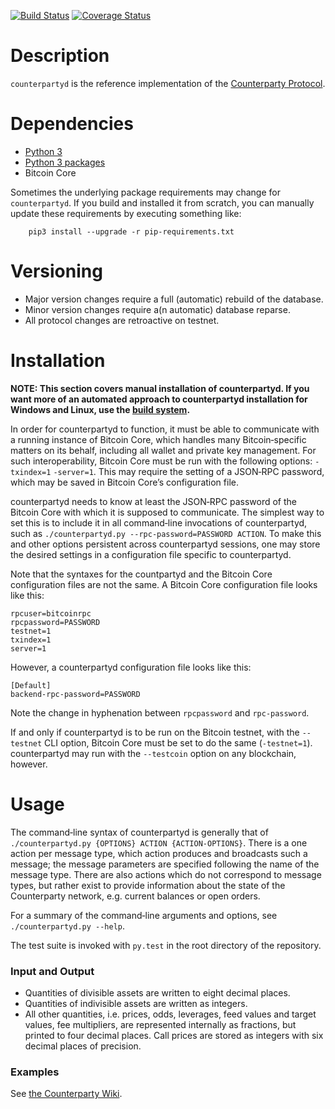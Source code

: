 [![Build Status](https://travis-ci.org/CounterpartyXCP/counterpartyd.svg?branch=develop)](https://travis-ci.org/CounterpartyXCP/counterpartyd)
[![Coverage Status](https://coveralls.io/repos/CounterpartyXCP/counterpartyd/badge.png?branch=develop)](https://coveralls.io/r/CounterpartyXCP/counterpartyd?branch=develop)

# Description
`counterpartyd` is the reference implementation of the [Counterparty
Protocol](https://github.com/CounterpartyXCP/Counterparty).


# Dependencies
* [Python 3](http://python.org)
* [Python 3 packages](https://github.com/CounterpartyXCP/counterpartyd/blob/master/pip-requirements.txt)
* Bitcoin Core

Sometimes the underlying package requirements may change for `counterpartyd`.
If you build and installed it from scratch, you can manually update these
requirements by executing something like:
```
    pip3 install --upgrade -r pip-requirements.txt 
```

# Versioning
* Major version changes require a full (automatic) rebuild of the database.
* Minor version changes require a(n automatic) database reparse.
* All protocol changes are retroactive on testnet.


# Installation

**NOTE: This section covers manual installation of counterpartyd. If you want more of
an automated approach to counterpartyd installation for Windows and Linux, use
the [build system](http://counterparty.io/docs/build-system/).**

In order for counterpartyd to function, it must be able to communicate with a
running instance of Bitcoin Core, which handles many Bitcoin‐specific matters
on its behalf, including all wallet and private key management. For such
interoperability, Bitcoin Core must be run with the following options: `-txindex=1`
`-server=1`. This may require the setting of a JSON‐RPC password, which may be
saved in Bitcoin Core’s configuration file.

counterpartyd needs to know at least the JSON‐RPC password of the Bitcoin Core
with which it is supposed to communicate. The simplest way to set this is to
include it in all command‐line invocations of counterpartyd, such as
`./counterpartyd.py --rpc-password=PASSWORD ACTION`. To make this and other
options persistent across counterpartyd sessions, one may store the desired
settings in a configuration file specific to counterpartyd.

Note that the syntaxes for the countpartyd and the Bitcoin Core configuration
files are not the same. A Bitcoin Core configuration file looks like this:

	rpcuser=bitcoinrpc
	rpcpassword=PASSWORD
	testnet=1
	txindex=1
	server=1

However, a counterpartyd configuration file looks like this:

	[Default]
	backend-rpc-password=PASSWORD

Note the change in hyphenation between `rpcpassword` and `rpc-password`.

If and only if counterpartyd is to be run on the Bitcoin testnet, with the
`--testnet` CLI option, Bitcoin Core must be set to do the same (`-testnet=1`).
counterpartyd may run with the `--testcoin` option on any blockchain,
however.


# Usage
The command‐line syntax of counterpartyd is generally that of
`./counterpartyd.py {OPTIONS} ACTION {ACTION-OPTIONS}`. There is a one action
per message type, which action produces and broadcasts such a message; the
message parameters are specified following the name of the message type. There
are also actions which do not correspond to message types, but rather exist to
provide information about the state of the Counterparty network, e.g. current
balances or open orders.

For a summary of the command‐line arguments and options, see
`./counterpartyd.py --help`.

The test suite is invoked with `py.test` in the root directory of the repository.


### Input and Output
* Quantities of divisible assets are written to eight decimal places.
* Quantities of indivisible assets are written as integers.
* All other quantities, i.e. prices, odds, leverages, feed values and target
values, fee multipliers, are represented internally as fractions, but printed
to four decimal places. Call prices are stored as integers with six decimal
places of precision.


### Examples
See [the Counterparty Wiki](https://github.com/CounterpartyXCP/Community/wiki/CLI-Example-Usage).
